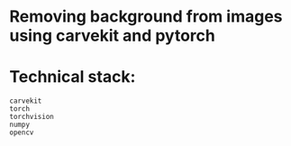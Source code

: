 # Removing background from images using carvekit and pytorch

# Technical stack:
    carvekit
    torch
    torchvision
    numpy
    opencv